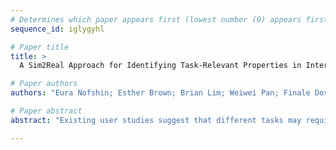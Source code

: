 ```yaml
--- 
# Determines which paper appears first (lowest number (0) appears first)
sequence_id: iglygyhl

# Paper title 
title: >
  A Sim2Real Approach for Identifying Task-Relevant Properties in Interpretable Machine Learning

# Paper authors 
authors: "Eura Nofshin; Esther Brown; Brian Lim; Weiwei Pan; Finale Doshi-Velez"

# Paper abstract 
abstract: "Existing user studies suggest that different tasks may require explanations with different properties. However, user studies are expensive. In this paper, we introduce XAIsim2real, a generalizable, cost-effective method for identifying task-relevant explanation properties in silico, which can guide the design of more expensive user studies. We use XAIsim2real to identify relevant proxies for three example tasks and validate our simulation with real user studies."

--- 
```

